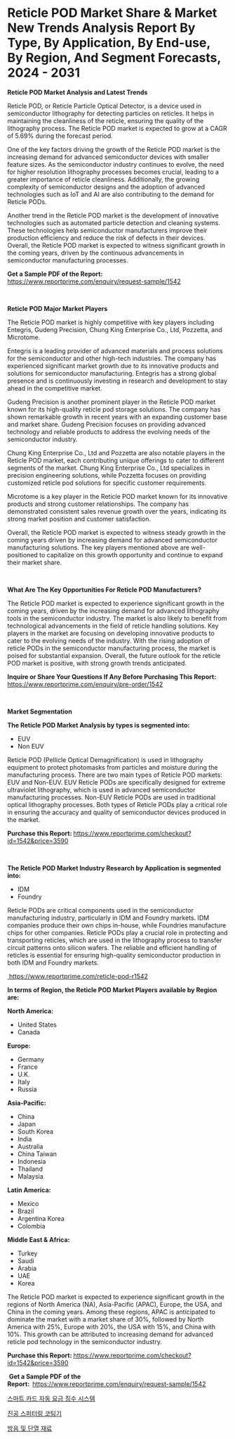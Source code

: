<p><h1>Reticle POD Market Share & Market New Trends Analysis Report By Type, By Application, By End-use, By Region, And Segment Forecasts, 2024 - 2031</h1></p><p><strong>Reticle POD Market Analysis and Latest Trends</strong></p>
<p><p>Reticle POD, or Reticle Particle Optical Detector, is a device used in semiconductor lithography for detecting particles on reticles. It helps in maintaining the cleanliness of the reticle, ensuring the quality of the lithography process. The Reticle POD market is expected to grow at a CAGR of 5.69% during the forecast period.</p><p>One of the key factors driving the growth of the Reticle POD market is the increasing demand for advanced semiconductor devices with smaller feature sizes. As the semiconductor industry continues to evolve, the need for higher resolution lithography processes becomes crucial, leading to a greater importance of reticle cleanliness. Additionally, the growing complexity of semiconductor designs and the adoption of advanced technologies such as IoT and AI are also contributing to the demand for Reticle PODs.</p><p>Another trend in the Reticle POD market is the development of innovative technologies such as automated particle detection and cleaning systems. These technologies help semiconductor manufacturers improve their production efficiency and reduce the risk of defects in their devices. Overall, the Reticle POD market is expected to witness significant growth in the coming years, driven by the continuous advancements in semiconductor manufacturing processes.</p></p>
<p><strong>Get a Sample PDF of the Report:&nbsp;</strong> <a href="https://www.reportprime.com/enquiry/request-sample/1542">https://www.reportprime.com/enquiry/request-sample/1542</a></p>
<p>&nbsp;</p>
<p><strong>Reticle POD Major Market Players</strong></p>
<p><p>The Reticle POD market is highly competitive with key players including Entegris, Gudeng Precision, Chung King Enterprise Co., Ltd, Pozzetta, and Microtome. </p><p>Entegris is a leading provider of advanced materials and process solutions for the semiconductor and other high-tech industries. The company has experienced significant market growth due to its innovative products and solutions for semiconductor manufacturing. Entegris has a strong global presence and is continuously investing in research and development to stay ahead in the competitive market.</p><p>Gudeng Precision is another prominent player in the Reticle POD market known for its high-quality reticle pod storage solutions. The company has shown remarkable growth in recent years with an expanding customer base and market share. Gudeng Precision focuses on providing advanced technology and reliable products to address the evolving needs of the semiconductor industry.</p><p>Chung King Enterprise Co., Ltd and Pozzetta are also notable players in the Reticle POD market, each contributing unique offerings to cater to different segments of the market. Chung King Enterprise Co., Ltd specializes in precision engineering solutions, while Pozzetta focuses on providing customized reticle pod solutions for specific customer requirements.</p><p>Microtome is a key player in the Reticle POD market known for its innovative products and strong customer relationships. The company has demonstrated consistent sales revenue growth over the years, indicating its strong market position and customer satisfaction.</p><p>Overall, the Reticle POD market is expected to witness steady growth in the coming years driven by increasing demand for advanced semiconductor manufacturing solutions. The key players mentioned above are well-positioned to capitalize on this growth opportunity and continue to expand their market share.</p></p>
<p>&nbsp;</p>
<p><strong>What Are The Key Opportunities For Reticle POD Manufacturers?</strong></p>
<p><p>The Reticle POD market is expected to experience significant growth in the coming years, driven by the increasing demand for advanced lithography tools in the semiconductor industry. The market is also likely to benefit from technological advancements in the field of reticle handling solutions. Key players in the market are focusing on developing innovative products to cater to the evolving needs of the industry. With the rising adoption of reticle PODs in the semiconductor manufacturing process, the market is poised for substantial expansion. Overall, the future outlook for the reticle POD market is positive, with strong growth trends anticipated.</p></p>
<p><strong>Inquire or Share Your Questions If Any Before Purchasing This Report:</strong> <a href="https://www.reportprime.com/enquiry/pre-order/1542">https://www.reportprime.com/enquiry/pre-order/1542</a></p>
<p>&nbsp;</p>
<p><strong>Market Segmentation</strong></p>
<p><strong>The Reticle POD Market Analysis by types is segmented into:</strong></p>
<p><ul><li>EUV</li><li>Non EUV</li></ul></p>
<p><p>Reticle POD (Pellicle Optical Demagnification) is used in lithography equipment to protect photomasks from particles and moisture during the manufacturing process. There are two main types of Reticle POD markets: EUV and Non-EUV. EUV Reticle PODs are specifically designed for extreme ultraviolet lithography, which is used in advanced semiconductor manufacturing processes. Non-EUV Reticle PODs are used in traditional optical lithography processes. Both types of Reticle PODs play a critical role in ensuring the accuracy and quality of semiconductor devices produced in the market.</p></p>
<p><strong>Purchase this Report:&nbsp;</strong><a href="https://www.reportprime.com/checkout?id=1542&price=3590">https://www.reportprime.com/checkout?id=1542&price=3590</a></p>
<p>&nbsp;</p>
<p><strong>The Reticle POD Market Industry Research by Application is segmented into:</strong></p>
<p><ul><li>IDM</li><li>Foundry</li></ul></p>
<p><p>Reticle PODs are critical components used in the semiconductor manufacturing industry, particularly in IDM and Foundry markets. IDM companies produce their own chips in-house, while Foundries manufacture chips for other companies. Reticle PODs play a crucial role in protecting and transporting reticles, which are used in the lithography process to transfer circuit patterns onto silicon wafers. The reliable and efficient handling of reticles is essential for ensuring high-quality semiconductor production in both IDM and Foundry markets.</p></p>
<p><a href="https://www.reportprime.com/reticle-pod-r1542">&nbsp;https://www.reportprime.com/reticle-pod-r1542</a></p>
<p><strong>In terms of Region, the Reticle POD Market Players available by Region are:</strong></p>
<p>
    <p> <strong> North America: </strong>
        <ul>
            <li>United States</li>
            <li>Canada</li>
        </ul>
        </p> 
    <p> <strong> Europe: </strong>
        <ul>
            <li>Germany</li>
            <li>France</li>
            <li>U.K.</li>
            <li>Italy</li>
            <li>Russia</li>
        </ul>
        </p> 
    <p> <strong> Asia-Pacific: </strong>
        <ul>
            <li>China</li>
            <li>Japan</li>
            <li>South Korea</li>
            <li>India</li>
            <li>Australia</li>
            <li>China Taiwan</li>
            <li>Indonesia</li>
            <li>Thailand</li>
            <li>Malaysia</li>
        </ul>
        </p> 
    <p> <strong> Latin America: </strong>
        <ul>
            <li>Mexico</li>
            <li>Brazil</li>
            <li>Argentina Korea</li>
            <li>Colombia</li>
        </ul>
        </p> 
    <p> <strong> Middle East & Africa: </strong>
        <ul>
            <li>Turkey</li>
            <li>Saudi</li>
            <li>Arabia</li>
            <li>UAE</li>
            <li>Korea</li>
        </ul>
    </p>
    </p>
<p><p>The Reticle POD market is expected to experience significant growth in the regions of North America (NA), Asia-Pacific (APAC), Europe, the USA, and China in the coming years. Among these regions, APAC is anticipated to dominate the market with a market share of 30%, followed by North America with 25%, Europe with 20%, the USA with 15%, and China with 10%. This growth can be attributed to increasing demand for advanced reticle pod technology in the semiconductor industry.</p></p>
<p><strong>Purchase this Report: </strong><a href="https://www.reportprime.com/checkout?id=1542&price=3590">https://www.reportprime.com/checkout?id=1542&price=3590</a></p>
<p>&nbsp;<strong>Get a Sample PDF of the Report:&nbsp;&nbsp;</strong><a href="https://www.reportprime.com/enquiry/request-sample/1542">https://www.reportprime.com/enquiry/request-sample/1542</a></p>
<p><strong></strong></p>
<p><p><a href="https://github.com/sarassiksa/Market-Research-Report-List-2/blob/main/9470051102290.md">스마트 카드 자동 요금 징수 시스템</a></p><p><a href="https://github.com/akzkkws047661437/Market-Research-Report-List-4/blob/main/9924594102292.md">진공 스퍼터링 코팅기</a></p><p><a href="https://github.com/LoganRew1964/Market-Research-Report-List-2/blob/main/6722315102291.md">방음 및 단열 재료</a></p></p>